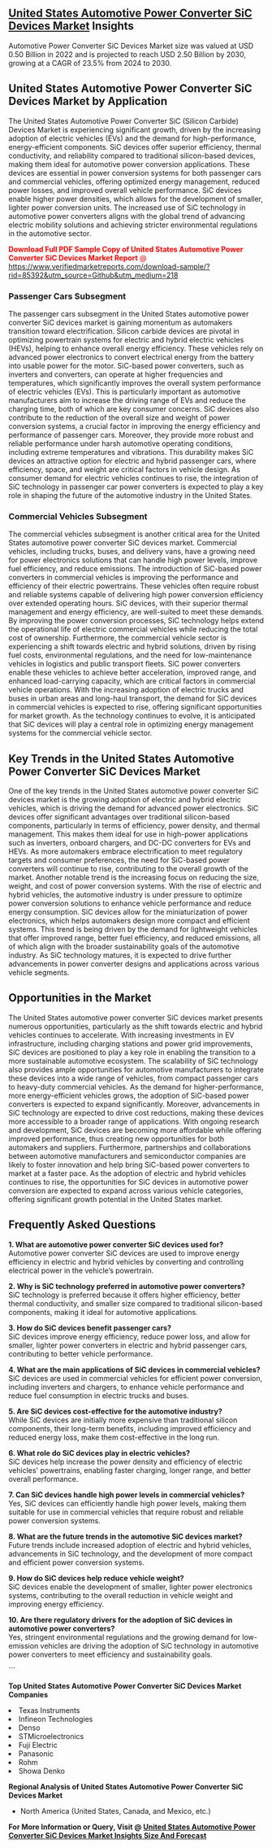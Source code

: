 <h2><a href="https://www.verifiedmarketreports.com/download-sample/?rid=85392&amp;utm_source=Github&amp;utm_medium=218" target="_blank">United States Automotive Power Converter SiC Devices Market</a> Insights</h2><p>Automotive Power Converter SiC Devices Market size was valued at USD 0.50 Billion in 2022 and is projected to reach USD 2.50 Billion by 2030, growing at a CAGR of 23.5% from 2024 to 2030.</p><p> <h2>United States Automotive Power Converter SiC Devices Market by Application</h2> <p>The United States Automotive Power Converter SiC (Silicon Carbide) Devices Market is experiencing significant growth, driven by the increasing adoption of electric vehicles (EVs) and the demand for high-performance, energy-efficient components. SiC devices offer superior efficiency, thermal conductivity, and reliability compared to traditional silicon-based devices, making them ideal for automotive power conversion applications. These devices are essential in power conversion systems for both passenger cars and commercial vehicles, offering optimized energy management, reduced power losses, and improved overall vehicle performance. SiC devices enable higher power densities, which allows for the development of smaller, lighter power conversion units. The increased use of SiC technology in automotive power converters aligns with the global trend of advancing electric mobility solutions and achieving stricter environmental regulations in the automotive sector. <p><span class=""><span style="color: #ff0000;"><strong>Download Full PDF Sample Copy of United States Automotive Power Converter SiC Devices Market Report</strong> @ </span><a href="https://www.verifiedmarketreports.com/download-sample/?rid=85392&amp;utm_source=Github&amp;utm_medium=218" target="_blank">https://www.verifiedmarketreports.com/download-sample/?rid=85392&amp;utm_source=Github&amp;utm_medium=218</a></span></p></p> <h3>Passenger Cars Subsegment</h3> <p>The passenger cars subsegment in the United States automotive power converter SiC devices market is gaining momentum as automakers transition toward electrification. Silicon carbide devices are pivotal in optimizing powertrain systems for electric and hybrid electric vehicles (HEVs), helping to enhance overall energy efficiency. These vehicles rely on advanced power electronics to convert electrical energy from the battery into usable power for the motor. SiC-based power converters, such as inverters and converters, can operate at higher frequencies and temperatures, which significantly improves the overall system performance of electric vehicles (EVs). This is particularly important as automotive manufacturers aim to increase the driving range of EVs and reduce the charging time, both of which are key consumer concerns. SiC devices also contribute to the reduction of the overall size and weight of power conversion systems, a crucial factor in improving the energy efficiency and performance of passenger cars. Moreover, they provide more robust and reliable performance under harsh automotive operating conditions, including extreme temperatures and vibrations. This durability makes SiC devices an attractive option for electric and hybrid passenger cars, where efficiency, space, and weight are critical factors in vehicle design. As consumer demand for electric vehicles continues to rise, the integration of SiC technology in passenger car power converters is expected to play a key role in shaping the future of the automotive industry in the United States. <h3>Commercial Vehicles Subsegment</h3> <p>The commercial vehicles subsegment is another critical area for the United States automotive power converter SiC devices market. Commercial vehicles, including trucks, buses, and delivery vans, have a growing need for power electronics solutions that can handle high power levels, improve fuel efficiency, and reduce emissions. The introduction of SiC-based power converters in commercial vehicles is improving the performance and efficiency of their electric powertrains. These vehicles often require robust and reliable systems capable of delivering high power conversion efficiency over extended operating hours. SiC devices, with their superior thermal management and energy efficiency, are well-suited to meet these demands. By improving the power conversion processes, SiC technology helps extend the operational life of electric commercial vehicles while reducing the total cost of ownership. Furthermore, the commercial vehicle sector is experiencing a shift towards electric and hybrid solutions, driven by rising fuel costs, environmental regulations, and the need for low-maintenance vehicles in logistics and public transport fleets. SiC power converters enable these vehicles to achieve better acceleration, improved range, and enhanced load-carrying capacity, which are critical factors in commercial vehicle operations. With the increasing adoption of electric trucks and buses in urban areas and long-haul transport, the demand for SiC devices in commercial vehicles is expected to rise, offering significant opportunities for market growth. As the technology continues to evolve, it is anticipated that SiC devices will play a central role in optimizing energy management systems for the commercial vehicle sector. <h2>Key Trends in the United States Automotive Power Converter SiC Devices Market</h2> <p>One of the key trends in the United States automotive power converter SiC devices market is the growing adoption of electric and hybrid electric vehicles, which is driving the demand for advanced power electronics. SiC devices offer significant advantages over traditional silicon-based components, particularly in terms of efficiency, power density, and thermal management. This makes them ideal for use in high-power applications such as inverters, onboard chargers, and DC-DC converters for EVs and HEVs. As more automakers embrace electrification to meet regulatory targets and consumer preferences, the need for SiC-based power converters will continue to rise, contributing to the overall growth of the market. Another notable trend is the increasing focus on reducing the size, weight, and cost of power conversion systems. With the rise of electric and hybrid vehicles, the automotive industry is under pressure to optimize power conversion solutions to enhance vehicle performance and reduce energy consumption. SiC devices allow for the miniaturization of power electronics, which helps automakers design more compact and efficient systems. This trend is being driven by the demand for lightweight vehicles that offer improved range, better fuel efficiency, and reduced emissions, all of which align with the broader sustainability goals of the automotive industry. As SiC technology matures, it is expected to drive further advancements in power converter designs and applications across various vehicle segments. <h2>Opportunities in the Market</h2> <p>The United States automotive power converter SiC devices market presents numerous opportunities, particularly as the shift towards electric and hybrid vehicles continues to accelerate. With increasing investments in EV infrastructure, including charging stations and power grid improvements, SiC devices are positioned to play a key role in enabling the transition to a more sustainable automotive ecosystem. The scalability of SiC technology also provides ample opportunities for automotive manufacturers to integrate these devices into a wide range of vehicles, from compact passenger cars to heavy-duty commercial vehicles. As the demand for higher-performance, more energy-efficient vehicles grows, the adoption of SiC-based power converters is expected to expand significantly. Moreover, advancements in SiC technology are expected to drive cost reductions, making these devices more accessible to a broader range of applications. With ongoing research and development, SiC devices are becoming more affordable while offering improved performance, thus creating new opportunities for both automakers and suppliers. Furthermore, partnerships and collaborations between automotive manufacturers and semiconductor companies are likely to foster innovation and help bring SiC-based power converters to market at a faster pace. As the adoption of electric and hybrid vehicles continues to rise, the opportunities for SiC devices in automotive power conversion are expected to expand across various vehicle categories, offering significant growth potential in the United States market. <h2>Frequently Asked Questions</h2> <p><strong>1. What are automotive power converter SiC devices used for?</strong><br> Automotive power converter SiC devices are used to improve energy efficiency in electric and hybrid vehicles by converting and controlling electrical power in the vehicle’s powertrain.</p> <p><strong>2. Why is SiC technology preferred in automotive power converters?</strong><br> SiC technology is preferred because it offers higher efficiency, better thermal conductivity, and smaller size compared to traditional silicon-based components, making it ideal for automotive applications.</p> <p><strong>3. How do SiC devices benefit passenger cars?</strong><br> SiC devices improve energy efficiency, reduce power loss, and allow for smaller, lighter power converters in electric and hybrid passenger cars, contributing to better vehicle performance.</p> <p><strong>4. What are the main applications of SiC devices in commercial vehicles?</strong><br> SiC devices are used in commercial vehicles for efficient power conversion, including inverters and chargers, to enhance vehicle performance and reduce fuel consumption in electric trucks and buses.</p> <p><strong>5. Are SiC devices cost-effective for the automotive industry?</strong><br> While SiC devices are initially more expensive than traditional silicon components, their long-term benefits, including improved efficiency and reduced energy loss, make them cost-effective in the long run.</p> <p><strong>6. What role do SiC devices play in electric vehicles?</strong><br> SiC devices help increase the power density and efficiency of electric vehicles' powertrains, enabling faster charging, longer range, and better overall performance.</p> <p><strong>7. Can SiC devices handle high power levels in commercial vehicles?</strong><br> Yes, SiC devices can efficiently handle high power levels, making them suitable for use in commercial vehicles that require robust and reliable power conversion systems.</p> <p><strong>8. What are the future trends in the automotive SiC devices market?</strong><br> Future trends include increased adoption of electric and hybrid vehicles, advancements in SiC technology, and the development of more compact and efficient power conversion systems.</p> <p><strong>9. How do SiC devices help reduce vehicle weight?</strong><br> SiC devices enable the development of smaller, lighter power electronics systems, contributing to the overall reduction in vehicle weight and improving energy efficiency.</p> <p><strong>10. Are there regulatory drivers for the adoption of SiC devices in automotive power converters?</strong><br> Yes, stringent environmental regulations and the growing demand for low-emission vehicles are driving the adoption of SiC technology in automotive power converters to meet efficiency and sustainability goals.</p> ```</p><p><strong>Top United States Automotive Power Converter SiC Devices Market Companies</strong></p><div data-test-id=""><p><li>Texas Instruments</li><li> Infineon Technologies</li><li> Denso</li><li> STMicroelectronics</li><li> Fuji Electric</li><li> Panasonic</li><li> Rohm</li><li> Showa Denko</li></p><div><strong>Regional Analysis of&nbsp;United States Automotive Power Converter SiC Devices Market</strong></div><ul><li dir="ltr"><p dir="ltr">North America&nbsp;(United States, Canada, and Mexico, etc.)</p></li></ul><p><strong>For More Information or Query, Visit @&nbsp;</strong><strong><a href="https://www.verifiedmarketreports.com/product/global-automotive-power-converter-sic-devices-market-growth-2019-2024/?utm_source=Github&amp;utm_medium=218" target="_blank">United States Automotive Power Converter SiC Devices Market Insights Size And Forecast</a></strong></p></div>
